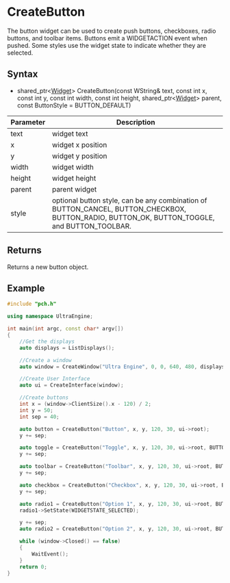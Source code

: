 # CreateButton #
The button widget can be used to create push buttons, checkboxes, radio buttons, and toolbar items. Buttons emit a WIDGETACTION event when pushed. Some styles use the widget state to indicate whether they are selected.

## Syntax ##
- shared_ptr<[Widget](Widget.md)\> CreateButton(const WString& text, const int x, const int y, const int width, const int height, shared_ptr<[Widget](Widget.md)\> parent, const ButtonStyle = BUTTON_DEFAULT)

| Parameter | Description |
| --- | --- |
| text | widget text |
| x | widget x position |
| y | widget y position |
| width | widget width |
| height | widget height |
| parent | parent widget |
| style | optional button style, can be any combination of BUTTON_CANCEL, BUTTON_CHECKBOX, BUTTON_RADIO, BUTTON_OK, BUTTON_TOGGLE, and BUTTON_TOOLBAR. |

## Returns ##
Returns a new button object.

## Example ##
```c++
#include "pch.h"

using namespace UltraEngine;

int main(int argc, const char* argv[])
{
    //Get the displays
    auto displays = ListDisplays();

    //Create a window
    auto window = CreateWindow("Ultra Engine", 0, 0, 640, 480, displays[0], WINDOW_TITLEBAR | WINDOW_CENTER);

    //Create User Interface
    auto ui = CreateInterface(window);

    //Create buttons
    int x = (window->ClientSize().x - 120) / 2;
    int y = 50;
    int sep = 40;

    auto button = CreateButton("Button", x, y, 120, 30, ui->root);
    y += sep;

    auto toggle = CreateButton("Toggle", x, y, 120, 30, ui->root, BUTTON_TOGGLE);
    y += sep;

    auto toolbar = CreateButton("Toolbar", x, y, 120, 30, ui->root, BUTTON_TOOLBAR);
    y += sep;

    auto checkbox = CreateButton("Checkbox", x, y, 120, 30, ui->root, BUTTON_CHECKBOX);
    y += sep;

    auto radio1 = CreateButton("Option 1", x, y, 120, 30, ui->root, BUTTON_RADIO);
    radio1->SetState(WIDGETSTATE_SELECTED);

    y += sep;
    auto radio2 = CreateButton("Option 2", x, y, 120, 30, ui->root, BUTTON_RADIO);

    while (window->Closed() == false)
    {
        WaitEvent();
    }
    return 0;
}
```
